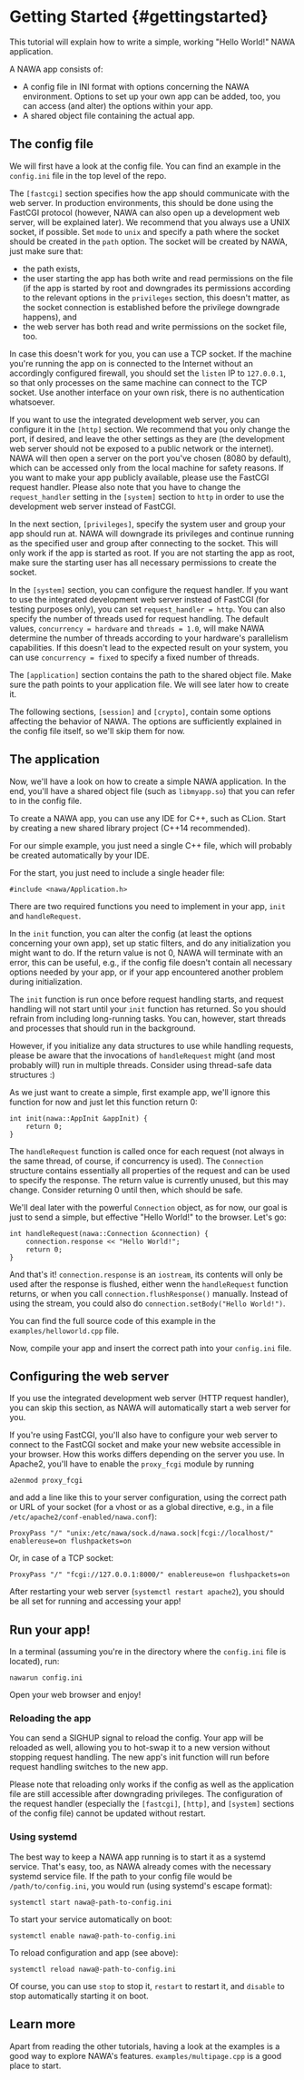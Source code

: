 Getting Started {#gettingstarted}
===

This tutorial will explain how to write a simple, working "Hello World!" 
NAWA application.

A NAWA app consists of:
- A config file in INI format with options concerning the NAWA 
environment. Options to set up your own app can be added, too, you can 
access (and alter) the options within your app.
- A shared object file containing the actual app.

## The config file

We will first have a look at the config file. You can find an example in 
the `config.ini` file in the top level of the repo.

The `[fastcgi]` section specifies how the app should communicate with the 
web server. In production environments, this should be done using the 
FastCGI protocol (however, NAWA can also open up a development web server, 
will be explained later). We recommend that you always use a UNIX socket, 
if possible. Set `mode` to `unix` and specify a path where the socket 
should be created in the `path` option. The socket will be created by 
NAWA, just make sure that:

- the path exists,
- the user starting the app has both write and read permissions on the 
  file (if the app is started by root and downgrades its permissions 
  according to the relevant options in the `privileges` section, this 
  doesn't matter, as the socket connection is established before the 
  privilege downgrade happens), and
- the web server has both read and write permissions on the socket 
  file, too.

In case this doesn't work for you, you can use a TCP socket. If the 
machine you're running the app on is connected to the Internet without 
an accordingly configured firewall, you should set the `listen` IP to 
`127.0.0.1`, so that only processes on the same machine can connect 
to the TCP socket. Use another interface on your own risk, there is no 
authentication whatsoever.

If you want to use the integrated development web server, you can 
configure it in the `[http]` section. We recommend that you only change 
the port, if desired, and leave the other settings as they are (the 
development web server should not be exposed to a public network or the 
internet). NAWA will then open a server on the port you've chosen 
(8080 by default), which can be accessed only from the local machine 
for safety reasons. If you want to make your app publicly available, 
please use the FastCGI request handler. Please also note that you have 
to change the `request_handler` setting in the `[system]` section to 
`http` in order to use the development web server instead of FastCGI.

In the next section, `[privileges]`, specify the system user and group 
your app should run at. NAWA will downgrade its privileges and continue 
running as the specified user and group after connecting to the socket. 
This will only work if the app is started as root. If you are not 
starting the app as root, make sure the starting user has all necessary 
permissions to create the socket.

In the `[system]` section, you can configure the request handler. 
If you want to use the integrated development web server instead of 
FastCGI (for testing purposes only), you can set `request_handler = http`.
You can also specify the number of threads used 
for request handling. The default values, `concurrency = hardware` 
and `threads = 1.0`, will make NAWA determine the number of threads 
according to your hardware's parallelism capabilities. If this doesn't 
lead to the expected result on your system, you can use 
`concurrency = fixed` to specify a fixed number of threads. 

The `[application]` section contains the path to the shared object file. 
Make sure the path points to your application file. We will see later 
how to create it.

The following sections, `[session]` and `[crypto]`, contain some options 
affecting the behavior of NAWA. The options are sufficiently explained 
in the config file itself, so we'll skip them for now.

## The application

Now, we'll have a look on how to create a simple NAWA application. In 
the end, you'll have a shared object file (such as `libmyapp.so`) that 
you can refer to in the config file.

To create a NAWA app, you can use any IDE for C++, such as CLion. 
Start by creating a new shared library project (C++14 recommended). 

For our simple example, you just need a single C++ file, which will 
probably be created automatically by your IDE.

For the start, you just need to include a single header file:

```{.cpp}
#include <nawa/Application.h>
```

There are two required functions you need to implement in your app, 
`init` and `handleRequest`.

In the `init` function, you can alter the config (at least the options 
concerning your own app), set up static filters, and do any 
initialization you might want to do. If the return value is not 0, 
NAWA will terminate with an error, this can be useful, e.g., if the 
config file doesn't contain all necessary options needed by your app, 
or if your app encountered another problem during initialization.

The `init` function is run once before request handling starts, and 
request handling will not start until your `init` function has returned. 
So you should refrain from including long-running tasks. You can, 
however, start threads and processes that should run in the background.

However, if you initialize any data structures to use while handling 
requests, please be aware that the invocations of `handleRequest` might 
(and most probably will) run in multiple threads. Consider using 
thread-safe data structures :)

As we just want to create a simple, first example app, we'll ignore this 
function for now and just let this function return 0:

```{.cpp}
int init(nawa::AppInit &appInit) {
    return 0;
}
```

The `handleRequest` function is called once for each request (not 
always in the same thread, of course, if concurrency is used). The 
`Connection` structure contains essentially all properties of the 
request and can be used to specify the response. The return value is 
currently unused, but this may change. Consider returning 0 until then, 
which should be safe.

We'll deal later with the powerful `Connection` object, as for now, 
our goal is just to send a simple, but effective "Hello World!" to 
the browser. Let's go:

```{.cpp}
int handleRequest(nawa::Connection &connection) {
    connection.response << "Hello World!";
    return 0;
}
```

And that's it! `connection.response` is an `iostream`, its contents 
will only be used after the response is flushed, either wenn the 
`handleRequest` function returns, or when you call 
`connection.flushResponse()` manually. Instead of using the stream, you 
could also do `connection.setBody("Hello World!")`.

You can find the full source code of this example in the 
`examples/helloworld.cpp` file.

Now, compile your app and insert the correct path into your 
`config.ini` file.

## Configuring the web server

If you use the integrated development web server (HTTP request handler), 
you can skip this section, as NAWA will automatically start a web server 
for you.

If you're using FastCGI, you'll also have to configure your web server to 
connect to the FastCGI socket and make your new website accessible in your 
browser. How this works differs depending on the server you use. In Apache2, 
you'll have to enable the `proxy_fcgi` module by running

`a2enmod proxy_fcgi`

and add a line like this to your server configuration, using the 
correct path or URL of your socket (for a vhost or as a global 
directive, e.g., in a file `/etc/apache2/conf-enabled/nawa.conf`):

`ProxyPass "/" "unix:/etc/nawa/sock.d/nawa.sock|fcgi://localhost/" enablereuse=on flushpackets=on`

Or, in case of a TCP socket:

`ProxyPass "/" "fcgi://127.0.0.1:8000/" enablereuse=on flushpackets=on`

After restarting your web server (`systemctl restart apache2`), you 
should be all set for running and accessing your app!

## Run your app!

In a terminal (assuming you're in 
the directory where the `config.ini` file is located), run:

`nawarun config.ini`

Open your web browser and enjoy!

### Reloading the app

You can send a SIGHUP signal to reload the config. Your app will be reloaded 
as well, allowing you to hot-swap it to a new version without stopping 
request handling. The new app's init function will run before request handling 
switches to the new app.

Please note that reloading only works if the config as well as the application 
file are still accessible after downgrading privileges. The configuration of 
the request handler (especially the `[fastcgi]`, `[http]`, and `[system]` 
sections of the config file) cannot be updated without restart.

### Using systemd

The best way to keep a NAWA app running is to start it as a systemd 
service. That's easy, too, as NAWA already comes with the necessary 
systemd service file. If the path to your config file would be 
`/path/to/config.ini`, you would run (using systemd's escape format):

`systemctl start nawa@-path-to-config.ini`

To start your service automatically on boot:

`systemctl enable nawa@-path-to-config.ini`

To reload configuration and app (see above):

`systemctl reload nawa@-path-to-config.ini`

Of course, you can use `stop` to stop it, `restart` to restart it, and 
`disable` to stop automatically starting it on boot.

## Learn more

Apart from reading the other tutorials, having a look at the examples is a 
good way to explore NAWA's features. 
`examples/multipage.cpp` is a good place to start. 
